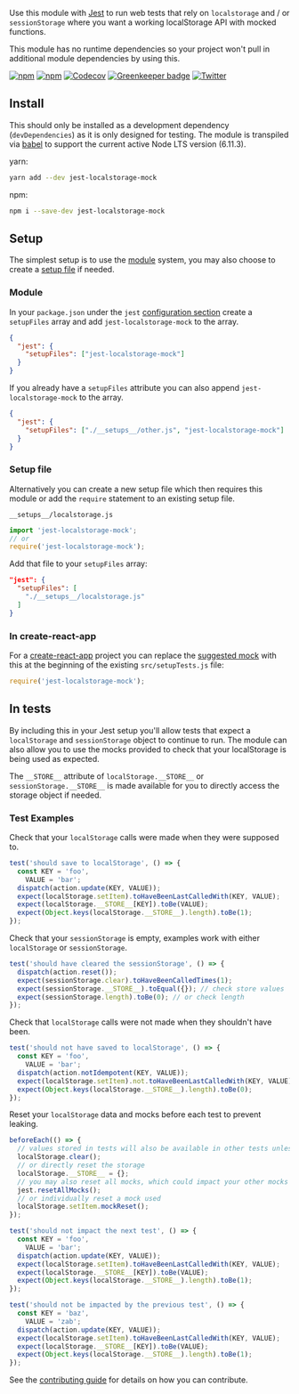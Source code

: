Use this module with [Jest](https://facebook.github.io/jest/) to run web tests
that rely on `localstorage` and / or `sessionStorage` where you want a working
localStorage API with mocked functions.

This module has no runtime dependencies so your project won't pull in additional
module dependencies by using this.

[![npm](https://img.shields.io/npm/v/jest-localstorage-mock.svg)](https://www.npmjs.com/package/jest-localstorage-mock)
[![npm](https://img.shields.io/npm/l/jest-localstorage-mock.svg)](https://github.com/clarkbw/jest-localstorage-mock/blob/master/LICENSE)
[![Codecov](https://img.shields.io/codecov/c/github/clarkbw/jest-localstorage-mock.svg)](https://codecov.io/gh/clarkbw/jest-localstorage-mock)
[![Greenkeeper badge](https://badges.greenkeeper.io/clarkbw/jest-localstorage-mock.svg)](https://greenkeeper.io/)
[![Twitter](https://img.shields.io/twitter/url/https/github.com/clarkbw/jest-localstorage-mock.svg?style=social)](https://twitter.com/intent/tweet?text=Wow:&url=%5Bobject%20Object%5D)

## Install

This should only be installed as a development dependency (`devDependencies`) as
it is only designed for testing. The module is transpiled via
[babel](https://github.com/babel/babel) to support the current active Node LTS
version (6.11.3).

yarn:

```bash
yarn add --dev jest-localstorage-mock
```

npm:

```bash
npm i --save-dev jest-localstorage-mock
```

## Setup

The simplest setup is to use the [module](#module) system, you may also choose
to create a [setup file](#setup-file) if needed.

### Module

In your `package.json` under the `jest`
[configuration section](https://facebook.github.io/jest/docs/en/configuration.html#content)
create a `setupFiles` array and add `jest-localstorage-mock` to the array.

```json
{
  "jest": {
    "setupFiles": ["jest-localstorage-mock"]
  }
}
```

If you already have a `setupFiles` attribute you can also append
`jest-localstorage-mock` to the array.

```json
{
  "jest": {
    "setupFiles": ["./__setups__/other.js", "jest-localstorage-mock"]
  }
}
```

### Setup file

Alternatively you can create a new setup file which then requires this module or
add the `require` statement to an existing setup file.

`__setups__/localstorage.js`

```js
import 'jest-localstorage-mock';
// or
require('jest-localstorage-mock');
```

Add that file to your `setupFiles` array:

```json
"jest": {
  "setupFiles": [
    "./__setups__/localstorage.js"
  ]
}
```

### In create-react-app

For a [create-react-app](https://github.com/facebookincubator/create-react-app)
project you can replace the
[suggested mock](https://github.com/facebookincubator/create-react-app/tree/master/packages/react-scripts/template#srcsetuptestsjs-1)
with this at the beginning of the existing `src/setupTests.js` file:

```js
require('jest-localstorage-mock');
```

## In tests

By including this in your Jest setup you'll allow tests that expect a
`localStorage` and `sessionStorage` object to continue to run. The module can
also allow you to use the mocks provided to check that your localStorage is
being used as expected.

The `__STORE__` attribute of `localStorage.__STORE__` or
`sessionStorage.__STORE__` is made available for you to directly access the
storage object if needed.

### Test Examples

Check that your `localStorage` calls were made when they were supposed to.

```js
test('should save to localStorage', () => {
  const KEY = 'foo',
    VALUE = 'bar';
  dispatch(action.update(KEY, VALUE));
  expect(localStorage.setItem).toHaveBeenLastCalledWith(KEY, VALUE);
  expect(localStorage.__STORE__[KEY]).toBe(VALUE);
  expect(Object.keys(localStorage.__STORE__).length).toBe(1);
});
```

Check that your `sessionStorage` is empty, examples work with either
`localStorage` or `sessionStorage`.

```js
test('should have cleared the sessionStorage', () => {
  dispatch(action.reset());
  expect(sessionStorage.clear).toHaveBeenCalledTimes(1);
  expect(sessionStorage.__STORE__).toEqual({}); // check store values
  expect(sessionStorage.length).toBe(0); // or check length
});
```

Check that `localStorage` calls were not made when they shouldn't have been.

```js
test('should not have saved to localStorage', () => {
  const KEY = 'foo',
    VALUE = 'bar';
  dispatch(action.notIdempotent(KEY, VALUE));
  expect(localStorage.setItem).not.toHaveBeenLastCalledWith(KEY, VALUE);
  expect(Object.keys(localStorage.__STORE__).length).toBe(0);
});
```

Reset your `localStorage` data and mocks before each test to prevent leaking.

```js
beforeEach(() => {
  // values stored in tests will also be available in other tests unless you run
  localStorage.clear();
  // or directly reset the storage
  localStorage.__STORE__ = {};
  // you may also reset all mocks, which could impact your other mocks
  jest.resetAllMocks();
  // or individually reset a mock used
  localStorage.setItem.mockReset();
});

test('should not impact the next test', () => {
  const KEY = 'foo',
    VALUE = 'bar';
  dispatch(action.update(KEY, VALUE));
  expect(localStorage.setItem).toHaveBeenLastCalledWith(KEY, VALUE);
  expect(localStorage.__STORE__[KEY]).toBe(VALUE);
  expect(Object.keys(localStorage.__STORE__).length).toBe(1);
});

test('should not be impacted by the previous test', () => {
  const KEY = 'baz',
    VALUE = 'zab';
  dispatch(action.update(KEY, VALUE));
  expect(localStorage.setItem).toHaveBeenLastCalledWith(KEY, VALUE);
  expect(localStorage.__STORE__[KEY]).toBe(VALUE);
  expect(Object.keys(localStorage.__STORE__).length).toBe(1);
});
```

See the [contributing guide](./CONTRIBUTING.md) for details on how you can
contribute.
